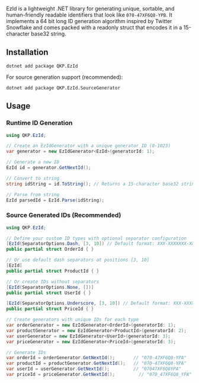 EzId is a lightweight .NET library for generating unique, sortable, and human-friendly readable identifiers that look like `070-47XF6Q8-YPB`. It implements a 64 bit long ID generation algorithm inspired by Twitter Snowflake and comes packed with a readonly struct that encodes it in a 15-character base32 string.

## Installation

```shell
dotnet add package QKP.EzId
```

For source generation support (recommended):
```shell
dotnet add package QKP.EzId.SourceGenerator
```

## Usage

### Runtime ID Generation
```csharp
using QKP.EzId;

// Create an EzIdGenerator with a unique generator ID (0-1023)
var generator = new EzIdGenerator<EzId>(generatorId: 1);

// Generate a new ID
EzId id = generator.GetNextId();

// Convert to string
string idString = id.ToString(); // Returns a 15-character base32 string, eg. "070-47XF6Q8-YPA"

// Parse from string
EzId parsedId = EzId.Parse(idString);
```

### Source Generated IDs (Recommended)
```csharp
using QKP.EzId;

// Define your custom ID types with optional separator configuration
[EzId(SeparatorOptions.Dash, [3, 10]) // Default format: XXX-XXXXXXX-XXX
public partial struct OrderId { }

// Or use default dash separators at positions [3, 10]
[EzId]
public partial struct ProductId { }

// Or create IDs without separators
[EzId(SeparatorOptions.None, [])]
public partial struct UserId { }

[EzId(SeparatorOptions.Underscore, [3, 10]) // Default format: XXX-XXXXXXX-XXX
public partial struct PriceId { }

// Create generators with unique IDs for each type
var orderGenerator = new EzIdGenerator<OrderId>(generatorId: 1);
var productGenerator = new EzIdGenerator<ProductId>(generatorId: 2);
var userGenerator = new EzIdGenerator<UserId>(generatorId: 3);
var priceGenerator = new EzIdGenerator<PriceId>(generatorId: 3);

// Generate IDs
var orderId = orderGenerator.GetNextId();       // "070-47XF6Q8-YPA"
var productId = productGenerator.GetNextId();   // "070-47XF6Q8-YPA"
var userId = userGenerator.GetNextId();         // "07047XF6Q8YPA"
var priceId = priceGenerator.GetNextId();         // "070_47XF6Q8_YPA"

```
